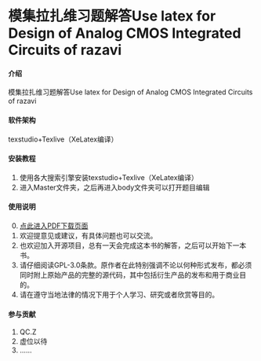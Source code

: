 # 模集拉扎维习题解答Use latex for Design of Analog CMOS Integrated Circuits of razavi

#### 介绍
模集拉扎维习题解答Use latex for Design of Analog CMOS Integrated Circuits of razavi

#### 软件架构
texstudio+Texlive（XeLatex编译）


#### 安装教程

1.  使用各大搜索引擎安装texstudio+Texlive（XeLatex编译）
2.  进入Master文件夹，之后再进入body文件夹可以打开题目编辑

#### 使用说明

0.  [点此进入PDF下载页面](https://github.com/QC-Z1/Use-latex-for-Design-of-Analog-CMOS-Integrated-Circuits-of-razavi/releases)
1.  欢迎提意见或建议，有具体问题也可以交流。
2.  也欢迎加入开源项目，总有一天会完成这本书的解答，之后可以开始下一本书。
3.  请仔细阅读GPL-3.0条款。原作者在此特别强调不论以何种形式发布，都必须同时附上原始产品的完整的源代码，其中包括衍生产品的发布和用于商业目的。
4.  请在遵守当地法律的情况下用于个人学习、研究或者欣赏等目的。

#### 参与贡献

1.  QC.Z
2.  虚位以待
3.  ……

